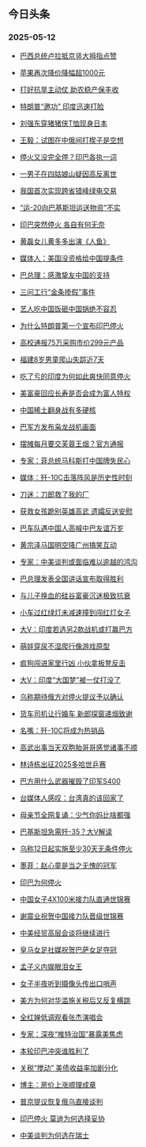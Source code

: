 ## 今日头条 
### 2025-05-12

+ [巴西总统卢拉抵京竖大拇指点赞](https://www.toutiao.com/trending/7503142463503355429/?category_name=topic_innerflow&event_type=hot_board&log_pb=%257B%2522category_name%2522%253A%2522topic_innerflow%2522%252C%2522cluster_type%2522%253A%25222%2522%252C%2522enter_from%2522%253A%2522click_category%2522%252C%2522entrance_hotspot%2522%253A%2522outside%2522%252C%2522event_type%2522%253A%2522hot_board%2522%252C%2522hot_board_cluster_id%2522%253A%25227503142463503355429%2522%252C%2522hot_board_impr_id%2522%253A%2522202505120011359916188A6997CEF49BA5%2522%252C%2522jump_page%2522%253A%2522hot_board_page%2522%252C%2522location%2522%253A%2522news_hot_card%2522%252C%2522page_location%2522%253A%2522hot_board_page%2522%252C%2522rank%2522%253A%25221%2522%252C%2522source%2522%253A%2522trending_tab%2522%252C%2522style_id%2522%253A%252240132%2522%252C%2522title%2522%253A%2522%25E5%25B7%25B4%25E8%25A5%25BF%25E6%2580%25BB%25E7%25BB%259F%25E5%258D%25A2%25E6%258B%2589%25E6%258A%25B5%25E4%25BA%25AC%25E7%25AB%2596%25E5%25A4%25A7%25E6%258B%2587%25E6%258C%2587%25E7%2582%25B9%25E8%25B5%259E%2522%257D&rank=1&style_id=40132&topic_id=7503142463503355429)

+ [苹果再次降价降幅超1000元](https://www.toutiao.com/trending/7502638243915890725/?category_name=topic_innerflow&event_type=hot_board&log_pb=%257B%2522category_name%2522%253A%2522topic_innerflow%2522%252C%2522cluster_type%2522%253A%25221%2522%252C%2522enter_from%2522%253A%2522click_category%2522%252C%2522entrance_hotspot%2522%253A%2522outside%2522%252C%2522event_type%2522%253A%2522hot_board%2522%252C%2522hot_board_cluster_id%2522%253A%25227502638243915890725%2522%252C%2522hot_board_impr_id%2522%253A%2522202505120011359916188A6997CEF49BA5%2522%252C%2522jump_page%2522%253A%2522hot_board_page%2522%252C%2522location%2522%253A%2522news_hot_card%2522%252C%2522page_location%2522%253A%2522hot_board_page%2522%252C%2522rank%2522%253A%25222%2522%252C%2522source%2522%253A%2522trending_tab%2522%252C%2522style_id%2522%253A%252240132%2522%252C%2522title%2522%253A%2522%25E8%258B%25B9%25E6%259E%259C%25E5%2586%258D%25E6%25AC%25A1%25E9%2599%258D%25E4%25BB%25B7%25E9%2599%258D%25E5%25B9%2585%25E8%25B6%25851000%25E5%2585%2583%2522%257D&rank=2&style_id=40132&topic_id=7502638243915890725)

+ [打好抗旱主动仗 助农稳产保丰收](https://www.toutiao.com/article/7503089431012770330)

+ [特朗普“邀功” 印度迅速打脸](https://www.toutiao.com/trending/7502803404302417959/?category_name=topic_innerflow&event_type=hot_board&log_pb=%257B%2522category_name%2522%253A%2522topic_innerflow%2522%252C%2522cluster_type%2522%253A%25220%2522%252C%2522enter_from%2522%253A%2522click_category%2522%252C%2522entrance_hotspot%2522%253A%2522outside%2522%252C%2522event_type%2522%253A%2522hot_board%2522%252C%2522hot_board_cluster_id%2522%253A%25227502803404302417959%2522%252C%2522hot_board_impr_id%2522%253A%2522202505120011359916188A6997CEF49BA5%2522%252C%2522jump_page%2522%253A%2522hot_board_page%2522%252C%2522location%2522%253A%2522news_hot_card%2522%252C%2522page_location%2522%253A%2522hot_board_page%2522%252C%2522rank%2522%253A%25224%2522%252C%2522source%2522%253A%2522trending_tab%2522%252C%2522style_id%2522%253A%252240132%2522%252C%2522title%2522%253A%2522%25E7%2589%25B9%25E6%259C%2597%25E6%2599%25AE%25E2%2580%259C%25E9%2582%2580%25E5%258A%259F%25E2%2580%259D%2B%25E5%258D%25B0%25E5%25BA%25A6%25E8%25BF%2585%25E9%2580%259F%25E6%2589%2593%25E8%2584%25B8%2522%257D&rank=4&style_id=40132&topic_id=7502803404302417959)

+ [刘强东穿猪猪侠T恤现身日本](https://www.toutiao.com/trending/7501965959109034021/?category_name=topic_innerflow&event_type=hot_board&log_pb=%257B%2522category_name%2522%253A%2522topic_innerflow%2522%252C%2522cluster_type%2522%253A%25221%2522%252C%2522enter_from%2522%253A%2522click_category%2522%252C%2522entrance_hotspot%2522%253A%2522outside%2522%252C%2522event_type%2522%253A%2522hot_board%2522%252C%2522hot_board_cluster_id%2522%253A%25227501965959109034021%2522%252C%2522hot_board_impr_id%2522%253A%2522202505120011359916188A6997CEF49BA5%2522%252C%2522jump_page%2522%253A%2522hot_board_page%2522%252C%2522location%2522%253A%2522news_hot_card%2522%252C%2522page_location%2522%253A%2522hot_board_page%2522%252C%2522rank%2522%253A%25225%2522%252C%2522source%2522%253A%2522trending_tab%2522%252C%2522style_id%2522%253A%252240132%2522%252C%2522title%2522%253A%2522%25E5%2588%2598%25E5%25BC%25BA%25E4%25B8%259C%25E7%25A9%25BF%25E7%258C%25AA%25E7%258C%25AA%25E4%25BE%25A0T%25E6%2581%25A4%25E7%258E%25B0%25E8%25BA%25AB%25E6%2597%25A5%25E6%259C%25AC%2522%257D&rank=5&style_id=40132&topic_id=7501965959109034021)

+ [王毅：试图在中俄间打楔子是空想](https://www.toutiao.com/trending/7502804440236425252/?category_name=topic_innerflow&event_type=hot_board&log_pb=%257B%2522category_name%2522%253A%2522topic_innerflow%2522%252C%2522cluster_type%2522%253A%25220%2522%252C%2522enter_from%2522%253A%2522click_category%2522%252C%2522entrance_hotspot%2522%253A%2522outside%2522%252C%2522event_type%2522%253A%2522hot_board%2522%252C%2522hot_board_cluster_id%2522%253A%25227502804440236425252%2522%252C%2522hot_board_impr_id%2522%253A%2522202505120011359916188A6997CEF49BA5%2522%252C%2522jump_page%2522%253A%2522hot_board_page%2522%252C%2522location%2522%253A%2522news_hot_card%2522%252C%2522page_location%2522%253A%2522hot_board_page%2522%252C%2522rank%2522%253A%25226%2522%252C%2522source%2522%253A%2522trending_tab%2522%252C%2522style_id%2522%253A%252240132%2522%252C%2522title%2522%253A%2522%25E7%258E%258B%25E6%25AF%2585%25EF%25BC%259A%25E8%25AF%2595%25E5%259B%25BE%25E5%259C%25A8%25E4%25B8%25AD%25E4%25BF%2584%25E9%2597%25B4%25E6%2589%2593%25E6%25A5%2594%25E5%25AD%2590%25E6%2598%25AF%25E7%25A9%25BA%25E6%2583%25B3%2522%257D&rank=6&style_id=40132&topic_id=7502804440236425252)

+ [停火又没完全停？印巴各执一词](https://www.toutiao.com/trending/7502958681735040524/?category_name=topic_innerflow&event_type=hot_board&log_pb=%257B%2522category_name%2522%253A%2522topic_innerflow%2522%252C%2522cluster_type%2522%253A%25225%2522%252C%2522enter_from%2522%253A%2522click_category%2522%252C%2522entrance_hotspot%2522%253A%2522outside%2522%252C%2522event_type%2522%253A%2522hot_board%2522%252C%2522hot_board_cluster_id%2522%253A%25227502958681735040524%2522%252C%2522hot_board_impr_id%2522%253A%2522202505120011359916188A6997CEF49BA5%2522%252C%2522jump_page%2522%253A%2522hot_board_page%2522%252C%2522location%2522%253A%2522news_hot_card%2522%252C%2522page_location%2522%253A%2522hot_board_page%2522%252C%2522rank%2522%253A%25227%2522%252C%2522source%2522%253A%2522trending_tab%2522%252C%2522style_id%2522%253A%252240132%2522%252C%2522title%2522%253A%2522%25E5%2581%259C%25E7%2581%25AB%25E5%258F%2588%25E6%25B2%25A1%25E5%25AE%258C%25E5%2585%25A8%25E5%2581%259C%25EF%25BC%259F%25E5%258D%25B0%25E5%25B7%25B4%25E5%2590%2584%25E6%2589%25A7%25E4%25B8%2580%25E8%25AF%258D%2522%257D&rank=7&style_id=40132&topic_id=7502958681735040524)

+ [一男子在四姑娘山疑因高反离世](https://www.toutiao.com/trending/7502471065647300662/?category_name=topic_innerflow&event_type=hot_board&log_pb=%257B%2522category_name%2522%253A%2522topic_innerflow%2522%252C%2522cluster_type%2522%253A%25226%2522%252C%2522enter_from%2522%253A%2522click_category%2522%252C%2522entrance_hotspot%2522%253A%2522outside%2522%252C%2522event_type%2522%253A%2522hot_board%2522%252C%2522hot_board_cluster_id%2522%253A%25227502471065647300662%2522%252C%2522hot_board_impr_id%2522%253A%2522202505120011359916188A6997CEF49BA5%2522%252C%2522jump_page%2522%253A%2522hot_board_page%2522%252C%2522location%2522%253A%2522news_hot_card%2522%252C%2522page_location%2522%253A%2522hot_board_page%2522%252C%2522rank%2522%253A%25228%2522%252C%2522source%2522%253A%2522trending_tab%2522%252C%2522style_id%2522%253A%252240132%2522%252C%2522title%2522%253A%2522%25E4%25B8%2580%25E7%2594%25B7%25E5%25AD%2590%25E5%259C%25A8%25E5%259B%259B%25E5%25A7%2591%25E5%25A8%2598%25E5%25B1%25B1%25E7%2596%2591%25E5%259B%25A0%25E9%25AB%2598%25E5%258F%258D%25E7%25A6%25BB%25E4%25B8%2596%2522%257D&rank=8&style_id=40132&topic_id=7502471065647300662)

+ [我国首次实现跨省错峰绿电交易](https://www.toutiao.com/article/7503117418793828875)

+ [“运-20向巴基斯坦运送物资”不实](https://www.toutiao.com/trending/7502319248490299442/?category_name=topic_innerflow&event_type=hot_board&log_pb=%257B%2522category_name%2522%253A%2522topic_innerflow%2522%252C%2522cluster_type%2522%253A%25222%2522%252C%2522enter_from%2522%253A%2522click_category%2522%252C%2522entrance_hotspot%2522%253A%2522outside%2522%252C%2522event_type%2522%253A%2522hot_board%2522%252C%2522hot_board_cluster_id%2522%253A%25227502319248490299442%2522%252C%2522hot_board_impr_id%2522%253A%2522202505120011359916188A6997CEF49BA5%2522%252C%2522jump_page%2522%253A%2522hot_board_page%2522%252C%2522location%2522%253A%2522news_hot_card%2522%252C%2522page_location%2522%253A%2522hot_board_page%2522%252C%2522rank%2522%253A%252210%2522%252C%2522source%2522%253A%2522trending_tab%2522%252C%2522style_id%2522%253A%252240132%2522%252C%2522title%2522%253A%2522%25E2%2580%259C%25E8%25BF%2590-20%25E5%2590%2591%25E5%25B7%25B4%25E5%259F%25BA%25E6%2596%25AF%25E5%259D%25A6%25E8%25BF%2590%25E9%2580%2581%25E7%2589%25A9%25E8%25B5%2584%25E2%2580%259D%25E4%25B8%258D%25E5%25AE%259E%2522%257D&rank=10&style_id=40132&topic_id=7502319248490299442)

+ [印巴突然停火 各自有何无奈](https://www.toutiao.com/trending/7503132353556909618/?category_name=topic_innerflow&event_type=hot_board&log_pb=%257B%2522category_name%2522%253A%2522topic_innerflow%2522%252C%2522cluster_type%2522%253A%252213%2522%252C%2522enter_from%2522%253A%2522click_category%2522%252C%2522entrance_hotspot%2522%253A%2522outside%2522%252C%2522event_type%2522%253A%2522hot_board%2522%252C%2522hot_board_cluster_id%2522%253A%25227503132353556909618%2522%252C%2522hot_board_impr_id%2522%253A%2522202505120011359916188A6997CEF49BA5%2522%252C%2522jump_page%2522%253A%2522hot_board_page%2522%252C%2522location%2522%253A%2522news_hot_card%2522%252C%2522page_location%2522%253A%2522hot_board_page%2522%252C%2522rank%2522%253A%252211%2522%252C%2522source%2522%253A%2522trending_tab%2522%252C%2522style_id%2522%253A%252240132%2522%252C%2522title%2522%253A%2522%25E5%258D%25B0%25E5%25B7%25B4%25E7%25AA%2581%25E7%2584%25B6%25E5%2581%259C%25E7%2581%25AB%2B%25E5%2590%2584%25E8%2587%25AA%25E6%259C%2589%25E4%25BD%2595%25E6%2597%25A0%25E5%25A5%2588%2522%257D&rank=11&style_id=40132&topic_id=7503132353556909618)

+ [黄磊女儿黄多多出演《人鱼》](https://www.toutiao.com/trending/7503130706319740466/?category_name=topic_innerflow&event_type=hot_board&log_pb=%257B%2522category_name%2522%253A%2522topic_innerflow%2522%252C%2522cluster_type%2522%253A%25221%2522%252C%2522enter_from%2522%253A%2522click_category%2522%252C%2522entrance_hotspot%2522%253A%2522outside%2522%252C%2522event_type%2522%253A%2522hot_board%2522%252C%2522hot_board_cluster_id%2522%253A%25227503130706319740466%2522%252C%2522hot_board_impr_id%2522%253A%2522202505120011359916188A6997CEF49BA5%2522%252C%2522jump_page%2522%253A%2522hot_board_page%2522%252C%2522location%2522%253A%2522news_hot_card%2522%252C%2522page_location%2522%253A%2522hot_board_page%2522%252C%2522rank%2522%253A%252212%2522%252C%2522source%2522%253A%2522trending_tab%2522%252C%2522style_id%2522%253A%252240132%2522%252C%2522title%2522%253A%2522%25E9%25BB%2584%25E7%25A3%258A%25E5%25A5%25B3%25E5%2584%25BF%25E9%25BB%2584%25E5%25A4%259A%25E5%25A4%259A%25E5%2587%25BA%25E6%25BC%2594%25E3%2580%258A%25E4%25BA%25BA%25E9%25B1%25BC%25E3%2580%258B%2522%257D&rank=12&style_id=40132&topic_id=7503130706319740466)

+ [媒体人：美国没资格给中国提条件](https://www.toutiao.com/trending/7503077137830645274/?category_name=topic_innerflow&event_type=hot_board&log_pb=%257B%2522category_name%2522%253A%2522topic_innerflow%2522%252C%2522cluster_type%2522%253A%252213%2522%252C%2522enter_from%2522%253A%2522click_category%2522%252C%2522entrance_hotspot%2522%253A%2522outside%2522%252C%2522event_type%2522%253A%2522hot_board%2522%252C%2522hot_board_cluster_id%2522%253A%25227503077137830645274%2522%252C%2522hot_board_impr_id%2522%253A%2522202505120011359916188A6997CEF49BA5%2522%252C%2522jump_page%2522%253A%2522hot_board_page%2522%252C%2522location%2522%253A%2522news_hot_card%2522%252C%2522page_location%2522%253A%2522hot_board_page%2522%252C%2522rank%2522%253A%252213%2522%252C%2522source%2522%253A%2522trending_tab%2522%252C%2522style_id%2522%253A%252240132%2522%252C%2522title%2522%253A%2522%25E5%25AA%2592%25E4%25BD%2593%25E4%25BA%25BA%25EF%25BC%259A%25E7%25BE%258E%25E5%259B%25BD%25E6%25B2%25A1%25E8%25B5%2584%25E6%25A0%25BC%25E7%25BB%2599%25E4%25B8%25AD%25E5%259B%25BD%25E6%258F%2590%25E6%259D%25A1%25E4%25BB%25B6%2522%257D&rank=13&style_id=40132&topic_id=7503077137830645274)

+ [巴总理：感激挚友中国的支持](https://www.toutiao.com/trending/7503066580537069093/?category_name=topic_innerflow&event_type=hot_board&log_pb=%257B%2522category_name%2522%253A%2522topic_innerflow%2522%252C%2522cluster_type%2522%253A%25222%2522%252C%2522enter_from%2522%253A%2522click_category%2522%252C%2522entrance_hotspot%2522%253A%2522outside%2522%252C%2522event_type%2522%253A%2522hot_board%2522%252C%2522hot_board_cluster_id%2522%253A%25227503066580537069093%2522%252C%2522hot_board_impr_id%2522%253A%2522202505120011359916188A6997CEF49BA5%2522%252C%2522jump_page%2522%253A%2522hot_board_page%2522%252C%2522location%2522%253A%2522news_hot_card%2522%252C%2522page_location%2522%253A%2522hot_board_page%2522%252C%2522rank%2522%253A%252214%2522%252C%2522source%2522%253A%2522trending_tab%2522%252C%2522style_id%2522%253A%252240132%2522%252C%2522title%2522%253A%2522%25E5%25B7%25B4%25E6%2580%25BB%25E7%2590%2586%25EF%25BC%259A%25E6%2584%259F%25E6%25BF%2580%25E6%258C%259A%25E5%258F%258B%25E4%25B8%25AD%25E5%259B%25BD%25E7%259A%2584%25E6%2594%25AF%25E6%258C%2581%2522%257D&rank=14&style_id=40132&topic_id=7503066580537069093)

+ [三问工行“金条掺假”事件](https://www.toutiao.com/trending/7502514525560700937/?category_name=topic_innerflow&event_type=hot_board&log_pb=%257B%2522category_name%2522%253A%2522topic_innerflow%2522%252C%2522cluster_type%2522%253A%25226%2522%252C%2522enter_from%2522%253A%2522click_category%2522%252C%2522entrance_hotspot%2522%253A%2522outside%2522%252C%2522event_type%2522%253A%2522hot_board%2522%252C%2522hot_board_cluster_id%2522%253A%25227502514525560700937%2522%252C%2522hot_board_impr_id%2522%253A%2522202505120011359916188A6997CEF49BA5%2522%252C%2522jump_page%2522%253A%2522hot_board_page%2522%252C%2522location%2522%253A%2522news_hot_card%2522%252C%2522page_location%2522%253A%2522hot_board_page%2522%252C%2522rank%2522%253A%252215%2522%252C%2522source%2522%253A%2522trending_tab%2522%252C%2522style_id%2522%253A%252240132%2522%252C%2522title%2522%253A%2522%25E4%25B8%2589%25E9%2597%25AE%25E5%25B7%25A5%25E8%25A1%258C%25E2%2580%259C%25E9%2587%2591%25E6%259D%25A1%25E6%258E%25BA%25E5%2581%2587%25E2%2580%259D%25E4%25BA%258B%25E4%25BB%25B6%2522%257D&rank=15&style_id=40132&topic_id=7502514525560700937)

+ [艺人吃中国饭砸中国锅绝不容忍](https://www.toutiao.com/trending/7502850732430770187/?category_name=topic_innerflow&event_type=hot_board&log_pb=%257B%2522category_name%2522%253A%2522topic_innerflow%2522%252C%2522cluster_type%2522%253A%25220%2522%252C%2522enter_from%2522%253A%2522click_category%2522%252C%2522entrance_hotspot%2522%253A%2522outside%2522%252C%2522event_type%2522%253A%2522hot_board%2522%252C%2522hot_board_cluster_id%2522%253A%25227502850732430770187%2522%252C%2522hot_board_impr_id%2522%253A%2522202505120011359916188A6997CEF49BA5%2522%252C%2522jump_page%2522%253A%2522hot_board_page%2522%252C%2522location%2522%253A%2522news_hot_card%2522%252C%2522page_location%2522%253A%2522hot_board_page%2522%252C%2522rank%2522%253A%252216%2522%252C%2522source%2522%253A%2522trending_tab%2522%252C%2522style_id%2522%253A%252240132%2522%252C%2522title%2522%253A%2522%25E8%2589%25BA%25E4%25BA%25BA%25E5%2590%2583%25E4%25B8%25AD%25E5%259B%25BD%25E9%25A5%25AD%25E7%25A0%25B8%25E4%25B8%25AD%25E5%259B%25BD%25E9%2594%2585%25E7%25BB%259D%25E4%25B8%258D%25E5%25AE%25B9%25E5%25BF%258D%2522%257D&rank=16&style_id=40132&topic_id=7502850732430770187)

+ [为什么特朗普第一个宣布印巴停火](https://www.toutiao.com/trending/7503001983704387135/?category_name=topic_innerflow&event_type=hot_board&log_pb=%257B%2522category_name%2522%253A%2522topic_innerflow%2522%252C%2522cluster_type%2522%253A%252213%2522%252C%2522enter_from%2522%253A%2522click_category%2522%252C%2522entrance_hotspot%2522%253A%2522outside%2522%252C%2522event_type%2522%253A%2522hot_board%2522%252C%2522hot_board_cluster_id%2522%253A%25227503001983704387135%2522%252C%2522hot_board_impr_id%2522%253A%2522202505120011359916188A6997CEF49BA5%2522%252C%2522jump_page%2522%253A%2522hot_board_page%2522%252C%2522location%2522%253A%2522news_hot_card%2522%252C%2522page_location%2522%253A%2522hot_board_page%2522%252C%2522rank%2522%253A%252217%2522%252C%2522source%2522%253A%2522trending_tab%2522%252C%2522style_id%2522%253A%252240132%2522%252C%2522title%2522%253A%2522%25E4%25B8%25BA%25E4%25BB%2580%25E4%25B9%2588%25E7%2589%25B9%25E6%259C%2597%25E6%2599%25AE%25E7%25AC%25AC%25E4%25B8%2580%25E4%25B8%25AA%25E5%25AE%25A3%25E5%25B8%2583%25E5%258D%25B0%25E5%25B7%25B4%25E5%2581%259C%25E7%2581%25AB%2522%257D&rank=17&style_id=40132&topic_id=7503001983704387135)

+ [高校通报75万采购市价299元产品](https://www.toutiao.com/trending/7502602317360021558/?category_name=topic_innerflow&event_type=hot_board&log_pb=%257B%2522category_name%2522%253A%2522topic_innerflow%2522%252C%2522cluster_type%2522%253A%25226%2522%252C%2522enter_from%2522%253A%2522click_category%2522%252C%2522entrance_hotspot%2522%253A%2522outside%2522%252C%2522event_type%2522%253A%2522hot_board%2522%252C%2522hot_board_cluster_id%2522%253A%25227502602317360021558%2522%252C%2522hot_board_impr_id%2522%253A%2522202505120011359916188A6997CEF49BA5%2522%252C%2522jump_page%2522%253A%2522hot_board_page%2522%252C%2522location%2522%253A%2522news_hot_card%2522%252C%2522page_location%2522%253A%2522hot_board_page%2522%252C%2522rank%2522%253A%252218%2522%252C%2522source%2522%253A%2522trending_tab%2522%252C%2522style_id%2522%253A%252240132%2522%252C%2522title%2522%253A%2522%25E9%25AB%2598%25E6%25A0%25A1%25E9%2580%259A%25E6%258A%25A575%25E4%25B8%2587%25E9%2587%2587%25E8%25B4%25AD%25E5%25B8%2582%25E4%25BB%25B7299%25E5%2585%2583%25E4%25BA%25A7%25E5%2593%2581%2522%257D&rank=18&style_id=40132&topic_id=7502602317360021558)

+ [福建8岁男童爬山失踪近7天](https://www.toutiao.com/trending/7502037561813696524/?category_name=topic_innerflow&event_type=hot_board&log_pb=%257B%2522category_name%2522%253A%2522topic_innerflow%2522%252C%2522cluster_type%2522%253A%25226%2522%252C%2522enter_from%2522%253A%2522click_category%2522%252C%2522entrance_hotspot%2522%253A%2522outside%2522%252C%2522event_type%2522%253A%2522hot_board%2522%252C%2522hot_board_cluster_id%2522%253A%25227502037561813696524%2522%252C%2522hot_board_impr_id%2522%253A%2522202505120011359916188A6997CEF49BA5%2522%252C%2522jump_page%2522%253A%2522hot_board_page%2522%252C%2522location%2522%253A%2522news_hot_card%2522%252C%2522page_location%2522%253A%2522hot_board_page%2522%252C%2522rank%2522%253A%252219%2522%252C%2522source%2522%253A%2522trending_tab%2522%252C%2522style_id%2522%253A%252240132%2522%252C%2522title%2522%253A%2522%25E7%25A6%258F%25E5%25BB%25BA8%25E5%25B2%2581%25E7%2594%25B7%25E7%25AB%25A5%25E7%2588%25AC%25E5%25B1%25B1%25E5%25A4%25B1%25E8%25B8%25AA%25E8%25BF%25917%25E5%25A4%25A9%2522%257D&rank=19&style_id=40132&topic_id=7502037561813696524)

+ [吃了亏的印度为何如此爽快同意停火](https://www.toutiao.com/trending/7503024502620556810/?category_name=topic_innerflow&event_type=hot_board&log_pb=%257B%2522category_name%2522%253A%2522topic_innerflow%2522%252C%2522cluster_type%2522%253A%252213%2522%252C%2522enter_from%2522%253A%2522click_category%2522%252C%2522entrance_hotspot%2522%253A%2522outside%2522%252C%2522event_type%2522%253A%2522hot_board%2522%252C%2522hot_board_cluster_id%2522%253A%25227503024502620556810%2522%252C%2522hot_board_impr_id%2522%253A%2522202505120011359916188A6997CEF49BA5%2522%252C%2522jump_page%2522%253A%2522hot_board_page%2522%252C%2522location%2522%253A%2522news_hot_card%2522%252C%2522page_location%2522%253A%2522hot_board_page%2522%252C%2522rank%2522%253A%252220%2522%252C%2522source%2522%253A%2522trending_tab%2522%252C%2522style_id%2522%253A%252240132%2522%252C%2522title%2522%253A%2522%25E5%2590%2583%25E4%25BA%2586%25E4%25BA%258F%25E7%259A%2584%25E5%258D%25B0%25E5%25BA%25A6%25E4%25B8%25BA%25E4%25BD%2595%25E5%25A6%2582%25E6%25AD%25A4%25E7%2588%25BD%25E5%25BF%25AB%25E5%2590%258C%25E6%2584%258F%25E5%2581%259C%25E7%2581%25AB%2522%257D&rank=20&style_id=40132&topic_id=7503024502620556810)

+ [美富豪回应长寿是否会成为富人特权](https://www.toutiao.com/trending/7503118399381192723/?category_name=topic_innerflow&event_type=hot_board&log_pb=%257B%2522category_name%2522%253A%2522topic_innerflow%2522%252C%2522cluster_type%2522%253A%25226%2522%252C%2522enter_from%2522%253A%2522click_category%2522%252C%2522entrance_hotspot%2522%253A%2522outside%2522%252C%2522event_type%2522%253A%2522hot_board%2522%252C%2522hot_board_cluster_id%2522%253A%25227503118399381192723%2522%252C%2522hot_board_impr_id%2522%253A%2522202505120011359916188A6997CEF49BA5%2522%252C%2522jump_page%2522%253A%2522hot_board_page%2522%252C%2522location%2522%253A%2522news_hot_card%2522%252C%2522page_location%2522%253A%2522hot_board_page%2522%252C%2522rank%2522%253A%252221%2522%252C%2522source%2522%253A%2522trending_tab%2522%252C%2522style_id%2522%253A%252240132%2522%252C%2522title%2522%253A%2522%25E7%25BE%258E%25E5%25AF%258C%25E8%25B1%25AA%25E5%259B%259E%25E5%25BA%2594%25E9%2595%25BF%25E5%25AF%25BF%25E6%2598%25AF%25E5%2590%25A6%25E4%25BC%259A%25E6%2588%2590%25E4%25B8%25BA%25E5%25AF%258C%25E4%25BA%25BA%25E7%2589%25B9%25E6%259D%2583%2522%257D&rank=21&style_id=40132&topic_id=7503118399381192723)

+ [中国稀土翻身战有多硬核](https://www.toutiao.com/trending/7503124216250633765/?category_name=topic_innerflow&event_type=hot_board&log_pb=%257B%2522category_name%2522%253A%2522topic_innerflow%2522%252C%2522cluster_type%2522%253A%252213%2522%252C%2522enter_from%2522%253A%2522click_category%2522%252C%2522entrance_hotspot%2522%253A%2522outside%2522%252C%2522event_type%2522%253A%2522hot_board%2522%252C%2522hot_board_cluster_id%2522%253A%25227503124216250633765%2522%252C%2522hot_board_impr_id%2522%253A%2522202505120011359916188A6997CEF49BA5%2522%252C%2522jump_page%2522%253A%2522hot_board_page%2522%252C%2522location%2522%253A%2522news_hot_card%2522%252C%2522page_location%2522%253A%2522hot_board_page%2522%252C%2522rank%2522%253A%252222%2522%252C%2522source%2522%253A%2522trending_tab%2522%252C%2522style_id%2522%253A%252240132%2522%252C%2522title%2522%253A%2522%25E4%25B8%25AD%25E5%259B%25BD%25E7%25A8%2580%25E5%259C%259F%25E7%25BF%25BB%25E8%25BA%25AB%25E6%2588%2598%25E6%259C%2589%25E5%25A4%259A%25E7%25A1%25AC%25E6%25A0%25B8%2522%257D&rank=22&style_id=40132&topic_id=7503124216250633765)

+ [巴军方发布枭龙战机画面](https://www.toutiao.com/trending/7502428304759226431/?category_name=topic_innerflow&event_type=hot_board&log_pb=%257B%2522category_name%2522%253A%2522topic_innerflow%2522%252C%2522cluster_type%2522%253A%25222%2522%252C%2522enter_from%2522%253A%2522click_category%2522%252C%2522entrance_hotspot%2522%253A%2522outside%2522%252C%2522event_type%2522%253A%2522hot_board%2522%252C%2522hot_board_cluster_id%2522%253A%25227502428304759226431%2522%252C%2522hot_board_impr_id%2522%253A%2522202505120011359916188A6997CEF49BA5%2522%252C%2522jump_page%2522%253A%2522hot_board_page%2522%252C%2522location%2522%253A%2522news_hot_card%2522%252C%2522page_location%2522%253A%2522hot_board_page%2522%252C%2522rank%2522%253A%252223%2522%252C%2522source%2522%253A%2522trending_tab%2522%252C%2522style_id%2522%253A%252240132%2522%252C%2522title%2522%253A%2522%25E5%25B7%25B4%25E5%2586%259B%25E6%2596%25B9%25E5%258F%2591%25E5%25B8%2583%25E6%259E%25AD%25E9%25BE%2599%25E6%2588%2598%25E6%259C%25BA%25E7%2594%25BB%25E9%259D%25A2%2522%257D&rank=23&style_id=40132&topic_id=7502428304759226431)

+ [摆摊每月要交芙蓉王烟？官方通报](https://www.toutiao.com/trending/7502788000569868324/?category_name=topic_innerflow&event_type=hot_board&log_pb=%257B%2522category_name%2522%253A%2522topic_innerflow%2522%252C%2522cluster_type%2522%253A%25220%2522%252C%2522enter_from%2522%253A%2522click_category%2522%252C%2522entrance_hotspot%2522%253A%2522outside%2522%252C%2522event_type%2522%253A%2522hot_board%2522%252C%2522hot_board_cluster_id%2522%253A%25227502788000569868324%2522%252C%2522hot_board_impr_id%2522%253A%2522202505120011359916188A6997CEF49BA5%2522%252C%2522jump_page%2522%253A%2522hot_board_page%2522%252C%2522location%2522%253A%2522news_hot_card%2522%252C%2522page_location%2522%253A%2522hot_board_page%2522%252C%2522rank%2522%253A%252224%2522%252C%2522source%2522%253A%2522trending_tab%2522%252C%2522style_id%2522%253A%252240132%2522%252C%2522title%2522%253A%2522%25E6%2591%2586%25E6%2591%258A%25E6%25AF%258F%25E6%259C%2588%25E8%25A6%2581%25E4%25BA%25A4%25E8%258A%2599%25E8%2593%2589%25E7%258E%258B%25E7%2583%259F%25EF%25BC%259F%25E5%25AE%2598%25E6%2596%25B9%25E9%2580%259A%25E6%258A%25A5%2522%257D&rank=24&style_id=40132&topic_id=7502788000569868324)

+ [专家：菲总统马科斯打中国牌失民心](https://www.toutiao.com/trending/7503110941190393395/?category_name=topic_innerflow&event_type=hot_board&log_pb=%257B%2522category_name%2522%253A%2522topic_innerflow%2522%252C%2522cluster_type%2522%253A%252213%2522%252C%2522enter_from%2522%253A%2522click_category%2522%252C%2522entrance_hotspot%2522%253A%2522outside%2522%252C%2522event_type%2522%253A%2522hot_board%2522%252C%2522hot_board_cluster_id%2522%253A%25227503110941190393395%2522%252C%2522hot_board_impr_id%2522%253A%2522202505120011359916188A6997CEF49BA5%2522%252C%2522jump_page%2522%253A%2522hot_board_page%2522%252C%2522location%2522%253A%2522news_hot_card%2522%252C%2522page_location%2522%253A%2522hot_board_page%2522%252C%2522rank%2522%253A%252225%2522%252C%2522source%2522%253A%2522trending_tab%2522%252C%2522style_id%2522%253A%252240132%2522%252C%2522title%2522%253A%2522%25E4%25B8%2593%25E5%25AE%25B6%25EF%25BC%259A%25E8%258F%25B2%25E6%2580%25BB%25E7%25BB%259F%25E9%25A9%25AC%25E7%25A7%2591%25E6%2596%25AF%25E6%2589%2593%25E4%25B8%25AD%25E5%259B%25BD%25E7%2589%258C%25E5%25A4%25B1%25E6%25B0%2591%25E5%25BF%2583%2522%257D&rank=25&style_id=40132&topic_id=7503110941190393395)

+ [媒体：歼-10C击落阵风是历史性时刻](https://www.toutiao.com/trending/7502037310469308455/?category_name=topic_innerflow&event_type=hot_board&log_pb=%257B%2522category_name%2522%253A%2522topic_innerflow%2522%252C%2522cluster_type%2522%253A%25226%2522%252C%2522enter_from%2522%253A%2522click_category%2522%252C%2522entrance_hotspot%2522%253A%2522outside%2522%252C%2522event_type%2522%253A%2522hot_board%2522%252C%2522hot_board_cluster_id%2522%253A%25227502037310469308455%2522%252C%2522hot_board_impr_id%2522%253A%2522202505120011359916188A6997CEF49BA5%2522%252C%2522jump_page%2522%253A%2522hot_board_page%2522%252C%2522location%2522%253A%2522news_hot_card%2522%252C%2522page_location%2522%253A%2522hot_board_page%2522%252C%2522rank%2522%253A%252226%2522%252C%2522source%2522%253A%2522trending_tab%2522%252C%2522style_id%2522%253A%252240132%2522%252C%2522title%2522%253A%2522%25E5%25AA%2592%25E4%25BD%2593%25EF%25BC%259A%25E6%25AD%25BC-10C%25E5%2587%25BB%25E8%2590%25BD%25E9%2598%25B5%25E9%25A3%258E%25E6%2598%25AF%25E5%258E%2586%25E5%258F%25B2%25E6%2580%25A7%25E6%2597%25B6%25E5%2588%25BB%2522%257D&rank=26&style_id=40132&topic_id=7502037310469308455)

+ [刀迷：刀郎救了我的厂](https://www.toutiao.com/trending/7502837843308625974/?category_name=topic_innerflow&event_type=hot_board&log_pb=%257B%2522category_name%2522%253A%2522topic_innerflow%2522%252C%2522cluster_type%2522%253A%25226%2522%252C%2522enter_from%2522%253A%2522click_category%2522%252C%2522entrance_hotspot%2522%253A%2522outside%2522%252C%2522event_type%2522%253A%2522hot_board%2522%252C%2522hot_board_cluster_id%2522%253A%25227502837843308625974%2522%252C%2522hot_board_impr_id%2522%253A%2522202505120011359916188A6997CEF49BA5%2522%252C%2522jump_page%2522%253A%2522hot_board_page%2522%252C%2522location%2522%253A%2522news_hot_card%2522%252C%2522page_location%2522%253A%2522hot_board_page%2522%252C%2522rank%2522%253A%252227%2522%252C%2522source%2522%253A%2522trending_tab%2522%252C%2522style_id%2522%253A%252240132%2522%252C%2522title%2522%253A%2522%25E5%2588%2580%25E8%25BF%25B7%25EF%25BC%259A%25E5%2588%2580%25E9%2583%258E%25E6%2595%2591%25E4%25BA%2586%25E6%2588%2591%25E7%259A%2584%25E5%258E%2582%2522%257D&rank=27&style_id=40132&topic_id=7502837843308625974)

+ [获救女孩跪别英雄高武 遗孀反送安慰](https://www.toutiao.com/trending/7502046763218567206/?category_name=topic_innerflow&event_type=hot_board&log_pb=%257B%2522category_name%2522%253A%2522topic_innerflow%2522%252C%2522cluster_type%2522%253A%25226%2522%252C%2522enter_from%2522%253A%2522click_category%2522%252C%2522entrance_hotspot%2522%253A%2522outside%2522%252C%2522event_type%2522%253A%2522hot_board%2522%252C%2522hot_board_cluster_id%2522%253A%25227502046763218567206%2522%252C%2522hot_board_impr_id%2522%253A%2522202505120011359916188A6997CEF49BA5%2522%252C%2522jump_page%2522%253A%2522hot_board_page%2522%252C%2522location%2522%253A%2522news_hot_card%2522%252C%2522page_location%2522%253A%2522hot_board_page%2522%252C%2522rank%2522%253A%252228%2522%252C%2522source%2522%253A%2522trending_tab%2522%252C%2522style_id%2522%253A%252240132%2522%252C%2522title%2522%253A%2522%25E8%258E%25B7%25E6%2595%2591%25E5%25A5%25B3%25E5%25AD%25A9%25E8%25B7%25AA%25E5%2588%25AB%25E8%258B%25B1%25E9%259B%2584%25E9%25AB%2598%25E6%25AD%25A6%2B%25E9%2581%2597%25E5%25AD%2580%25E5%258F%258D%25E9%2580%2581%25E5%25AE%2589%25E6%2585%25B0%2522%257D&rank=28&style_id=40132&topic_id=7502046763218567206)

+ [巴车队遇中国人高喊中巴友谊万岁](https://www.toutiao.com/trending/7502623315278757924/?category_name=topic_innerflow&event_type=hot_board&log_pb=%257B%2522category_name%2522%253A%2522topic_innerflow%2522%252C%2522cluster_type%2522%253A%25226%2522%252C%2522enter_from%2522%253A%2522click_category%2522%252C%2522entrance_hotspot%2522%253A%2522outside%2522%252C%2522event_type%2522%253A%2522hot_board%2522%252C%2522hot_board_cluster_id%2522%253A%25227502623315278757924%2522%252C%2522hot_board_impr_id%2522%253A%2522202505120011359916188A6997CEF49BA5%2522%252C%2522jump_page%2522%253A%2522hot_board_page%2522%252C%2522location%2522%253A%2522news_hot_card%2522%252C%2522page_location%2522%253A%2522hot_board_page%2522%252C%2522rank%2522%253A%252229%2522%252C%2522source%2522%253A%2522trending_tab%2522%252C%2522style_id%2522%253A%252240132%2522%252C%2522title%2522%253A%2522%25E5%25B7%25B4%25E8%25BD%25A6%25E9%2598%259F%25E9%2581%2587%25E4%25B8%25AD%25E5%259B%25BD%25E4%25BA%25BA%25E9%25AB%2598%25E5%2596%258A%25E4%25B8%25AD%25E5%25B7%25B4%25E5%258F%258B%25E8%25B0%258A%25E4%25B8%2587%25E5%25B2%2581%2522%257D&rank=29&style_id=40132&topic_id=7502623315278757924)

+ [黄宗泽马国明空降广州搞笑互动](https://www.toutiao.com/trending/7502026601908666407/?category_name=topic_innerflow&event_type=hot_board&log_pb=%257B%2522category_name%2522%253A%2522topic_innerflow%2522%252C%2522cluster_type%2522%253A%25226%2522%252C%2522enter_from%2522%253A%2522click_category%2522%252C%2522entrance_hotspot%2522%253A%2522outside%2522%252C%2522event_type%2522%253A%2522hot_board%2522%252C%2522hot_board_cluster_id%2522%253A%25227502026601908666407%2522%252C%2522hot_board_impr_id%2522%253A%2522202505120011359916188A6997CEF49BA5%2522%252C%2522jump_page%2522%253A%2522hot_board_page%2522%252C%2522location%2522%253A%2522news_hot_card%2522%252C%2522page_location%2522%253A%2522hot_board_page%2522%252C%2522rank%2522%253A%252230%2522%252C%2522source%2522%253A%2522trending_tab%2522%252C%2522style_id%2522%253A%252240132%2522%252C%2522title%2522%253A%2522%25E9%25BB%2584%25E5%25AE%2597%25E6%25B3%25BD%25E9%25A9%25AC%25E5%259B%25BD%25E6%2598%258E%25E7%25A9%25BA%25E9%2599%258D%25E5%25B9%25BF%25E5%25B7%259E%25E6%2590%259E%25E7%25AC%2591%25E4%25BA%2592%25E5%258A%25A8%2522%257D&rank=30&style_id=40132&topic_id=7502026601908666407)

+ [专家：中美谈判或面临难以逾越的鸿沟](https://www.toutiao.com/trending/7503079861439696396/?category_name=topic_innerflow&event_type=hot_board&log_pb=%257B%2522category_name%2522%253A%2522topic_innerflow%2522%252C%2522cluster_type%2522%253A%252213%2522%252C%2522enter_from%2522%253A%2522click_category%2522%252C%2522entrance_hotspot%2522%253A%2522outside%2522%252C%2522event_type%2522%253A%2522hot_board%2522%252C%2522hot_board_cluster_id%2522%253A%25227503079861439696396%2522%252C%2522hot_board_impr_id%2522%253A%2522202505120011359916188A6997CEF49BA5%2522%252C%2522jump_page%2522%253A%2522hot_board_page%2522%252C%2522location%2522%253A%2522news_hot_card%2522%252C%2522page_location%2522%253A%2522hot_board_page%2522%252C%2522rank%2522%253A%252231%2522%252C%2522source%2522%253A%2522trending_tab%2522%252C%2522style_id%2522%253A%252240132%2522%252C%2522title%2522%253A%2522%25E4%25B8%2593%25E5%25AE%25B6%25EF%25BC%259A%25E4%25B8%25AD%25E7%25BE%258E%25E8%25B0%2588%25E5%2588%25A4%25E6%2588%2596%25E9%259D%25A2%25E4%25B8%25B4%25E9%259A%25BE%25E4%25BB%25A5%25E9%2580%25BE%25E8%25B6%258A%25E7%259A%2584%25E9%25B8%25BF%25E6%25B2%259F%2522%257D&rank=31&style_id=40132&topic_id=7503079861439696396)

+ [巴总理发表全国讲话宣布取得胜利](https://www.toutiao.com/trending/7502036674231140364/?category_name=topic_innerflow&event_type=hot_board&log_pb=%257B%2522category_name%2522%253A%2522topic_innerflow%2522%252C%2522cluster_type%2522%253A%25222%2522%252C%2522enter_from%2522%253A%2522click_category%2522%252C%2522entrance_hotspot%2522%253A%2522outside%2522%252C%2522event_type%2522%253A%2522hot_board%2522%252C%2522hot_board_cluster_id%2522%253A%25227502036674231140364%2522%252C%2522hot_board_impr_id%2522%253A%2522202505120011359916188A6997CEF49BA5%2522%252C%2522jump_page%2522%253A%2522hot_board_page%2522%252C%2522location%2522%253A%2522news_hot_card%2522%252C%2522page_location%2522%253A%2522hot_board_page%2522%252C%2522rank%2522%253A%252232%2522%252C%2522source%2522%253A%2522trending_tab%2522%252C%2522style_id%2522%253A%252240132%2522%252C%2522title%2522%253A%2522%25E5%25B7%25B4%25E6%2580%25BB%25E7%2590%2586%25E5%258F%2591%25E8%25A1%25A8%25E5%2585%25A8%25E5%259B%25BD%25E8%25AE%25B2%25E8%25AF%259D%25E5%25AE%25A3%25E5%25B8%2583%25E5%258F%2596%25E5%25BE%2597%25E8%2583%259C%25E5%2588%25A9%2522%257D&rank=32&style_id=40132&topic_id=7502036674231140364)

+ [与儿子换血的硅谷富豪沉迷极致抗衰](https://www.toutiao.com/trending/7503041831240777738/?category_name=topic_innerflow&event_type=hot_board&log_pb=%257B%2522category_name%2522%253A%2522topic_innerflow%2522%252C%2522cluster_type%2522%253A%25220%2522%252C%2522enter_from%2522%253A%2522click_category%2522%252C%2522entrance_hotspot%2522%253A%2522outside%2522%252C%2522event_type%2522%253A%2522hot_board%2522%252C%2522hot_board_cluster_id%2522%253A%25227503041831240777738%2522%252C%2522hot_board_impr_id%2522%253A%2522202505120011359916188A6997CEF49BA5%2522%252C%2522jump_page%2522%253A%2522hot_board_page%2522%252C%2522location%2522%253A%2522news_hot_card%2522%252C%2522page_location%2522%253A%2522hot_board_page%2522%252C%2522rank%2522%253A%252233%2522%252C%2522source%2522%253A%2522trending_tab%2522%252C%2522style_id%2522%253A%252240132%2522%252C%2522title%2522%253A%2522%25E4%25B8%258E%25E5%2584%25BF%25E5%25AD%2590%25E6%258D%25A2%25E8%25A1%2580%25E7%259A%2584%25E7%25A1%2585%25E8%25B0%25B7%25E5%25AF%258C%25E8%25B1%25AA%25E6%25B2%2589%25E8%25BF%25B7%25E6%259E%2581%25E8%2587%25B4%25E6%258A%2597%25E8%25A1%25B0%2522%257D&rank=33&style_id=40132&topic_id=7503041831240777738)

+ [小车过红绿灯未减速撞到闯红灯女子](https://www.toutiao.com/trending/7503030404833509386/?category_name=topic_innerflow&event_type=hot_board&log_pb=%257B%2522category_name%2522%253A%2522topic_innerflow%2522%252C%2522cluster_type%2522%253A%25226%2522%252C%2522enter_from%2522%253A%2522click_category%2522%252C%2522entrance_hotspot%2522%253A%2522outside%2522%252C%2522event_type%2522%253A%2522hot_board%2522%252C%2522hot_board_cluster_id%2522%253A%25227503030404833509386%2522%252C%2522hot_board_impr_id%2522%253A%2522202505120011359916188A6997CEF49BA5%2522%252C%2522jump_page%2522%253A%2522hot_board_page%2522%252C%2522location%2522%253A%2522news_hot_card%2522%252C%2522page_location%2522%253A%2522hot_board_page%2522%252C%2522rank%2522%253A%252234%2522%252C%2522source%2522%253A%2522trending_tab%2522%252C%2522style_id%2522%253A%252240132%2522%252C%2522title%2522%253A%2522%25E5%25B0%258F%25E8%25BD%25A6%25E8%25BF%2587%25E7%25BA%25A2%25E7%25BB%25BF%25E7%2581%25AF%25E6%259C%25AA%25E5%2587%258F%25E9%2580%259F%25E6%2592%259E%25E5%2588%25B0%25E9%2597%25AF%25E7%25BA%25A2%25E7%2581%25AF%25E5%25A5%25B3%25E5%25AD%2590%2522%257D&rank=34&style_id=40132&topic_id=7503030404833509386)

+ [大V：印度若选另2款战机或打赢巴方](https://www.toutiao.com/trending/7502982445566791180/?category_name=topic_innerflow&event_type=hot_board&log_pb=%257B%2522category_name%2522%253A%2522topic_innerflow%2522%252C%2522cluster_type%2522%253A%252213%2522%252C%2522enter_from%2522%253A%2522click_category%2522%252C%2522entrance_hotspot%2522%253A%2522outside%2522%252C%2522event_type%2522%253A%2522hot_board%2522%252C%2522hot_board_cluster_id%2522%253A%25227502982445566791180%2522%252C%2522hot_board_impr_id%2522%253A%2522202505120011359916188A6997CEF49BA5%2522%252C%2522jump_page%2522%253A%2522hot_board_page%2522%252C%2522location%2522%253A%2522news_hot_card%2522%252C%2522page_location%2522%253A%2522hot_board_page%2522%252C%2522rank%2522%253A%252235%2522%252C%2522source%2522%253A%2522trending_tab%2522%252C%2522style_id%2522%253A%252240132%2522%252C%2522title%2522%253A%2522%25E5%25A4%25A7V%25EF%25BC%259A%25E5%258D%25B0%25E5%25BA%25A6%25E8%258B%25A5%25E9%2580%2589%25E5%258F%25A62%25E6%25AC%25BE%25E6%2588%2598%25E6%259C%25BA%25E6%2588%2596%25E6%2589%2593%25E8%25B5%25A2%25E5%25B7%25B4%25E6%2596%25B9%2522%257D&rank=35&style_id=40132&topic_id=7502982445566791180)

+ [萌娃穿尿不湿爬行像游戏原型](https://www.toutiao.com/trending/7502160271780151332/?category_name=topic_innerflow&event_type=hot_board&log_pb=%257B%2522category_name%2522%253A%2522topic_innerflow%2522%252C%2522cluster_type%2522%253A%25226%2522%252C%2522enter_from%2522%253A%2522click_category%2522%252C%2522entrance_hotspot%2522%253A%2522outside%2522%252C%2522event_type%2522%253A%2522hot_board%2522%252C%2522hot_board_cluster_id%2522%253A%25227502160271780151332%2522%252C%2522hot_board_impr_id%2522%253A%2522202505120011359916188A6997CEF49BA5%2522%252C%2522jump_page%2522%253A%2522hot_board_page%2522%252C%2522location%2522%253A%2522news_hot_card%2522%252C%2522page_location%2522%253A%2522hot_board_page%2522%252C%2522rank%2522%253A%252236%2522%252C%2522source%2522%253A%2522trending_tab%2522%252C%2522style_id%2522%253A%252240132%2522%252C%2522title%2522%253A%2522%25E8%2590%258C%25E5%25A8%2583%25E7%25A9%25BF%25E5%25B0%25BF%25E4%25B8%258D%25E6%25B9%25BF%25E7%2588%25AC%25E8%25A1%258C%25E5%2583%258F%25E6%25B8%25B8%25E6%2588%258F%25E5%258E%259F%25E5%259E%258B%2522%257D&rank=36&style_id=40132&topic_id=7502160271780151332)

+ [疯狗闯进家里行凶 小伙拿板凳反击](https://www.toutiao.com/trending/7502635621711626251/?category_name=topic_innerflow&event_type=hot_board&log_pb=%257B%2522category_name%2522%253A%2522topic_innerflow%2522%252C%2522cluster_type%2522%253A%25226%2522%252C%2522enter_from%2522%253A%2522click_category%2522%252C%2522entrance_hotspot%2522%253A%2522outside%2522%252C%2522event_type%2522%253A%2522hot_board%2522%252C%2522hot_board_cluster_id%2522%253A%25227502635621711626251%2522%252C%2522hot_board_impr_id%2522%253A%2522202505120011359916188A6997CEF49BA5%2522%252C%2522jump_page%2522%253A%2522hot_board_page%2522%252C%2522location%2522%253A%2522news_hot_card%2522%252C%2522page_location%2522%253A%2522hot_board_page%2522%252C%2522rank%2522%253A%252237%2522%252C%2522source%2522%253A%2522trending_tab%2522%252C%2522style_id%2522%253A%252240132%2522%252C%2522title%2522%253A%2522%25E7%2596%25AF%25E7%258B%2597%25E9%2597%25AF%25E8%25BF%259B%25E5%25AE%25B6%25E9%2587%258C%25E8%25A1%258C%25E5%2587%25B6%2B%25E5%25B0%258F%25E4%25BC%2599%25E6%258B%25BF%25E6%259D%25BF%25E5%2587%25B3%25E5%258F%258D%25E5%2587%25BB%2522%257D&rank=37&style_id=40132&topic_id=7502635621711626251)

+ [大V：印度“大国梦”被一仗打没了](https://www.toutiao.com/trending/7502989332400049675/?category_name=topic_innerflow&event_type=hot_board&log_pb=%257B%2522category_name%2522%253A%2522topic_innerflow%2522%252C%2522cluster_type%2522%253A%252213%2522%252C%2522enter_from%2522%253A%2522click_category%2522%252C%2522entrance_hotspot%2522%253A%2522outside%2522%252C%2522event_type%2522%253A%2522hot_board%2522%252C%2522hot_board_cluster_id%2522%253A%25227502989332400049675%2522%252C%2522hot_board_impr_id%2522%253A%2522202505120011359916188A6997CEF49BA5%2522%252C%2522jump_page%2522%253A%2522hot_board_page%2522%252C%2522location%2522%253A%2522news_hot_card%2522%252C%2522page_location%2522%253A%2522hot_board_page%2522%252C%2522rank%2522%253A%252238%2522%252C%2522source%2522%253A%2522trending_tab%2522%252C%2522style_id%2522%253A%252240132%2522%252C%2522title%2522%253A%2522%25E5%25A4%25A7V%25EF%25BC%259A%25E5%258D%25B0%25E5%25BA%25A6%25E2%2580%259C%25E5%25A4%25A7%25E5%259B%25BD%25E6%25A2%25A6%25E2%2580%259D%25E8%25A2%25AB%25E4%25B8%2580%25E4%25BB%2597%25E6%2589%2593%25E6%25B2%25A1%25E4%25BA%2586%2522%257D&rank=38&style_id=40132&topic_id=7502989332400049675)

+ [乌称期待俄方对停火提议予以确认](https://www.toutiao.com/trending/7503065245552885771/?category_name=topic_innerflow&event_type=hot_board&log_pb=%257B%2522category_name%2522%253A%2522topic_innerflow%2522%252C%2522cluster_type%2522%253A%25226%2522%252C%2522enter_from%2522%253A%2522click_category%2522%252C%2522entrance_hotspot%2522%253A%2522outside%2522%252C%2522event_type%2522%253A%2522hot_board%2522%252C%2522hot_board_cluster_id%2522%253A%25227503065245552885771%2522%252C%2522hot_board_impr_id%2522%253A%2522202505120011359916188A6997CEF49BA5%2522%252C%2522jump_page%2522%253A%2522hot_board_page%2522%252C%2522location%2522%253A%2522news_hot_card%2522%252C%2522page_location%2522%253A%2522hot_board_page%2522%252C%2522rank%2522%253A%252239%2522%252C%2522source%2522%253A%2522trending_tab%2522%252C%2522style_id%2522%253A%252240132%2522%252C%2522title%2522%253A%2522%25E4%25B9%258C%25E7%25A7%25B0%25E6%259C%259F%25E5%25BE%2585%25E4%25BF%2584%25E6%2596%25B9%25E5%25AF%25B9%25E5%2581%259C%25E7%2581%25AB%25E6%258F%2590%25E8%25AE%25AE%25E4%25BA%2588%25E4%25BB%25A5%25E7%25A1%25AE%25E8%25AE%25A4%2522%257D&rank=39&style_id=40132&topic_id=7503065245552885771)

+ [货车司机让行婚车 新郎探窗递烟致谢](https://www.toutiao.com/trending/7502627633168203786/?category_name=topic_innerflow&event_type=hot_board&log_pb=%257B%2522category_name%2522%253A%2522topic_innerflow%2522%252C%2522cluster_type%2522%253A%25226%2522%252C%2522enter_from%2522%253A%2522click_category%2522%252C%2522entrance_hotspot%2522%253A%2522outside%2522%252C%2522event_type%2522%253A%2522hot_board%2522%252C%2522hot_board_cluster_id%2522%253A%25227502627633168203786%2522%252C%2522hot_board_impr_id%2522%253A%2522202505120011359916188A6997CEF49BA5%2522%252C%2522jump_page%2522%253A%2522hot_board_page%2522%252C%2522location%2522%253A%2522news_hot_card%2522%252C%2522page_location%2522%253A%2522hot_board_page%2522%252C%2522rank%2522%253A%252240%2522%252C%2522source%2522%253A%2522trending_tab%2522%252C%2522style_id%2522%253A%252240132%2522%252C%2522title%2522%253A%2522%25E8%25B4%25A7%25E8%25BD%25A6%25E5%258F%25B8%25E6%259C%25BA%25E8%25AE%25A9%25E8%25A1%258C%25E5%25A9%259A%25E8%25BD%25A6%2B%25E6%2596%25B0%25E9%2583%258E%25E6%258E%25A2%25E7%25AA%2597%25E9%2580%2592%25E7%2583%259F%25E8%2587%25B4%25E8%25B0%25A2%2522%257D&rank=40&style_id=40132&topic_id=7502627633168203786)

+ [名嘴：歼-10C将成为热销品](https://www.toutiao.com/trending/7502704367649341503/?category_name=topic_innerflow&event_type=hot_board&log_pb=%257B%2522category_name%2522%253A%2522topic_innerflow%2522%252C%2522cluster_type%2522%253A%25220%2522%252C%2522enter_from%2522%253A%2522click_category%2522%252C%2522entrance_hotspot%2522%253A%2522outside%2522%252C%2522event_type%2522%253A%2522hot_board%2522%252C%2522hot_board_cluster_id%2522%253A%25227502704367649341503%2522%252C%2522hot_board_impr_id%2522%253A%2522202505120011359916188A6997CEF49BA5%2522%252C%2522jump_page%2522%253A%2522hot_board_page%2522%252C%2522location%2522%253A%2522news_hot_card%2522%252C%2522page_location%2522%253A%2522hot_board_page%2522%252C%2522rank%2522%253A%252241%2522%252C%2522source%2522%253A%2522trending_tab%2522%252C%2522style_id%2522%253A%252240132%2522%252C%2522title%2522%253A%2522%25E5%2590%258D%25E5%2598%25B4%25EF%25BC%259A%25E6%25AD%25BC-10C%25E5%25B0%2586%25E6%2588%2590%25E4%25B8%25BA%25E7%2583%25AD%25E9%2594%2580%25E5%2593%2581%2522%257D&rank=41&style_id=40132&topic_id=7502704367649341503)

+ [高武出事当天双胞胎哥哥感觉诸事不顺](https://www.toutiao.com/trending/7503108095657394217/?category_name=topic_innerflow&event_type=hot_board&log_pb=%257B%2522category_name%2522%253A%2522topic_innerflow%2522%252C%2522cluster_type%2522%253A%25226%2522%252C%2522enter_from%2522%253A%2522click_category%2522%252C%2522entrance_hotspot%2522%253A%2522outside%2522%252C%2522event_type%2522%253A%2522hot_board%2522%252C%2522hot_board_cluster_id%2522%253A%25227503108095657394217%2522%252C%2522hot_board_impr_id%2522%253A%2522202505120011359916188A6997CEF49BA5%2522%252C%2522jump_page%2522%253A%2522hot_board_page%2522%252C%2522location%2522%253A%2522news_hot_card%2522%252C%2522page_location%2522%253A%2522hot_board_page%2522%252C%2522rank%2522%253A%252242%2522%252C%2522source%2522%253A%2522trending_tab%2522%252C%2522style_id%2522%253A%252240132%2522%252C%2522title%2522%253A%2522%25E9%25AB%2598%25E6%25AD%25A6%25E5%2587%25BA%25E4%25BA%258B%25E5%25BD%2593%25E5%25A4%25A9%25E5%258F%258C%25E8%2583%259E%25E8%2583%258E%25E5%2593%25A5%25E5%2593%25A5%25E6%2584%259F%25E8%25A7%2589%25E8%25AF%25B8%25E4%25BA%258B%25E4%25B8%258D%25E9%25A1%25BA%2522%257D&rank=42&style_id=40132&topic_id=7503108095657394217)

+ [林诗栋出征2025多哈世乒赛](https://www.toutiao.com/trending/7502328160764084235/?category_name=topic_innerflow&event_type=hot_board&log_pb=%257B%2522category_name%2522%253A%2522topic_innerflow%2522%252C%2522cluster_type%2522%253A%25226%2522%252C%2522enter_from%2522%253A%2522click_category%2522%252C%2522entrance_hotspot%2522%253A%2522outside%2522%252C%2522event_type%2522%253A%2522hot_board%2522%252C%2522hot_board_cluster_id%2522%253A%25227502328160764084235%2522%252C%2522hot_board_impr_id%2522%253A%2522202505120011359916188A6997CEF49BA5%2522%252C%2522jump_page%2522%253A%2522hot_board_page%2522%252C%2522location%2522%253A%2522news_hot_card%2522%252C%2522page_location%2522%253A%2522hot_board_page%2522%252C%2522rank%2522%253A%252243%2522%252C%2522source%2522%253A%2522trending_tab%2522%252C%2522style_id%2522%253A%252240132%2522%252C%2522title%2522%253A%2522%25E6%259E%2597%25E8%25AF%2597%25E6%25A0%258B%25E5%2587%25BA%25E5%25BE%25812025%25E5%25A4%259A%25E5%2593%2588%25E4%25B8%2596%25E4%25B9%2592%25E8%25B5%259B%2522%257D&rank=43&style_id=40132&topic_id=7502328160764084235)

+ [巴方用什么武器摧毁了印军S400](https://www.toutiao.com/trending/7503067228510621210/?category_name=topic_innerflow&event_type=hot_board&log_pb=%257B%2522category_name%2522%253A%2522topic_innerflow%2522%252C%2522cluster_type%2522%253A%252213%2522%252C%2522enter_from%2522%253A%2522click_category%2522%252C%2522entrance_hotspot%2522%253A%2522outside%2522%252C%2522event_type%2522%253A%2522hot_board%2522%252C%2522hot_board_cluster_id%2522%253A%25227503067228510621210%2522%252C%2522hot_board_impr_id%2522%253A%2522202505120011359916188A6997CEF49BA5%2522%252C%2522jump_page%2522%253A%2522hot_board_page%2522%252C%2522location%2522%253A%2522news_hot_card%2522%252C%2522page_location%2522%253A%2522hot_board_page%2522%252C%2522rank%2522%253A%252244%2522%252C%2522source%2522%253A%2522trending_tab%2522%252C%2522style_id%2522%253A%252240132%2522%252C%2522title%2522%253A%2522%25E5%25B7%25B4%25E6%2596%25B9%25E7%2594%25A8%25E4%25BB%2580%25E4%25B9%2588%25E6%25AD%25A6%25E5%2599%25A8%25E6%2591%25A7%25E6%25AF%2581%25E4%25BA%2586%25E5%258D%25B0%25E5%2586%259BS400%2522%257D&rank=44&style_id=40132&topic_id=7503067228510621210)

+ [台媒体人感叹：台湾真的该回家了](https://www.toutiao.com/trending/7502617729078362151/?category_name=topic_innerflow&event_type=hot_board&log_pb=%257B%2522category_name%2522%253A%2522topic_innerflow%2522%252C%2522cluster_type%2522%253A%25226%2522%252C%2522enter_from%2522%253A%2522click_category%2522%252C%2522entrance_hotspot%2522%253A%2522outside%2522%252C%2522event_type%2522%253A%2522hot_board%2522%252C%2522hot_board_cluster_id%2522%253A%25227502617729078362151%2522%252C%2522hot_board_impr_id%2522%253A%2522202505120011359916188A6997CEF49BA5%2522%252C%2522jump_page%2522%253A%2522hot_board_page%2522%252C%2522location%2522%253A%2522news_hot_card%2522%252C%2522page_location%2522%253A%2522hot_board_page%2522%252C%2522rank%2522%253A%252245%2522%252C%2522source%2522%253A%2522trending_tab%2522%252C%2522style_id%2522%253A%252240132%2522%252C%2522title%2522%253A%2522%25E5%258F%25B0%25E5%25AA%2592%25E4%25BD%2593%25E4%25BA%25BA%25E6%2584%259F%25E5%258F%25B9%25EF%25BC%259A%25E5%258F%25B0%25E6%25B9%25BE%25E7%259C%259F%25E7%259A%2584%25E8%25AF%25A5%25E5%259B%259E%25E5%25AE%25B6%25E4%25BA%2586%2522%257D&rank=45&style_id=40132&topic_id=7502617729078362151)

+ [母亲节全网复诵：少气你妈比啥都强](https://www.toutiao.com/trending/7502459962369032228/?category_name=topic_innerflow&event_type=hot_board&log_pb=%257B%2522category_name%2522%253A%2522topic_innerflow%2522%252C%2522cluster_type%2522%253A%25226%2522%252C%2522enter_from%2522%253A%2522click_category%2522%252C%2522entrance_hotspot%2522%253A%2522outside%2522%252C%2522event_type%2522%253A%2522hot_board%2522%252C%2522hot_board_cluster_id%2522%253A%25227502459962369032228%2522%252C%2522hot_board_impr_id%2522%253A%2522202505120011359916188A6997CEF49BA5%2522%252C%2522jump_page%2522%253A%2522hot_board_page%2522%252C%2522location%2522%253A%2522news_hot_card%2522%252C%2522page_location%2522%253A%2522hot_board_page%2522%252C%2522rank%2522%253A%252246%2522%252C%2522source%2522%253A%2522trending_tab%2522%252C%2522style_id%2522%253A%252240132%2522%252C%2522title%2522%253A%2522%25E6%25AF%258D%25E4%25BA%25B2%25E8%258A%2582%25E5%2585%25A8%25E7%25BD%2591%25E5%25A4%258D%25E8%25AF%25B5%25EF%25BC%259A%25E5%25B0%2591%25E6%25B0%2594%25E4%25BD%25A0%25E5%25A6%2588%25E6%25AF%2594%25E5%2595%25A5%25E9%2583%25BD%25E5%25BC%25BA%2522%257D&rank=46&style_id=40132&topic_id=7502459962369032228)

+ [巴基斯坦急需歼-35？大V解读](https://www.toutiao.com/trending/7503095331135966747/?category_name=topic_innerflow&event_type=hot_board&log_pb=%257B%2522category_name%2522%253A%2522topic_innerflow%2522%252C%2522cluster_type%2522%253A%252213%2522%252C%2522enter_from%2522%253A%2522click_category%2522%252C%2522entrance_hotspot%2522%253A%2522outside%2522%252C%2522event_type%2522%253A%2522hot_board%2522%252C%2522hot_board_cluster_id%2522%253A%25227503095331135966747%2522%252C%2522hot_board_impr_id%2522%253A%2522202505120011359916188A6997CEF49BA5%2522%252C%2522jump_page%2522%253A%2522hot_board_page%2522%252C%2522location%2522%253A%2522news_hot_card%2522%252C%2522page_location%2522%253A%2522hot_board_page%2522%252C%2522rank%2522%253A%252247%2522%252C%2522source%2522%253A%2522trending_tab%2522%252C%2522style_id%2522%253A%252240132%2522%252C%2522title%2522%253A%2522%25E5%25B7%25B4%25E5%259F%25BA%25E6%2596%25AF%25E5%259D%25A6%25E6%2580%25A5%25E9%259C%2580%25E6%25AD%25BC-35%25EF%25BC%259F%25E5%25A4%25A7V%25E8%25A7%25A3%25E8%25AF%25BB%2522%257D&rank=47&style_id=40132&topic_id=7503095331135966747)

+ [乌称12日起实施至少30天无条件停火](https://www.toutiao.com/trending/7502476456803975219/?category_name=topic_innerflow&event_type=hot_board&log_pb=%257B%2522category_name%2522%253A%2522topic_innerflow%2522%252C%2522cluster_type%2522%253A%25226%2522%252C%2522enter_from%2522%253A%2522click_category%2522%252C%2522entrance_hotspot%2522%253A%2522outside%2522%252C%2522event_type%2522%253A%2522hot_board%2522%252C%2522hot_board_cluster_id%2522%253A%25227502476456803975219%2522%252C%2522hot_board_impr_id%2522%253A%2522202505120011359916188A6997CEF49BA5%2522%252C%2522jump_page%2522%253A%2522hot_board_page%2522%252C%2522location%2522%253A%2522news_hot_card%2522%252C%2522page_location%2522%253A%2522hot_board_page%2522%252C%2522rank%2522%253A%252248%2522%252C%2522source%2522%253A%2522trending_tab%2522%252C%2522style_id%2522%253A%252240132%2522%252C%2522title%2522%253A%2522%25E4%25B9%258C%25E7%25A7%25B012%25E6%2597%25A5%25E8%25B5%25B7%25E5%25AE%259E%25E6%2596%25BD%25E8%2587%25B3%25E5%25B0%259130%25E5%25A4%25A9%25E6%2597%25A0%25E6%259D%25A1%25E4%25BB%25B6%25E5%2581%259C%25E7%2581%25AB%2522%257D&rank=48&style_id=40132&topic_id=7502476456803975219)

+ [墨菲：赵心童是当之无愧的冠军](https://www.toutiao.com/trending/7502611325169254463/?category_name=topic_innerflow&event_type=hot_board&log_pb=%257B%2522category_name%2522%253A%2522topic_innerflow%2522%252C%2522cluster_type%2522%253A%25226%2522%252C%2522enter_from%2522%253A%2522click_category%2522%252C%2522entrance_hotspot%2522%253A%2522outside%2522%252C%2522event_type%2522%253A%2522hot_board%2522%252C%2522hot_board_cluster_id%2522%253A%25227502611325169254463%2522%252C%2522hot_board_impr_id%2522%253A%2522202505120011359916188A6997CEF49BA5%2522%252C%2522jump_page%2522%253A%2522hot_board_page%2522%252C%2522location%2522%253A%2522news_hot_card%2522%252C%2522page_location%2522%253A%2522hot_board_page%2522%252C%2522rank%2522%253A%252249%2522%252C%2522source%2522%253A%2522trending_tab%2522%252C%2522style_id%2522%253A%252240132%2522%252C%2522title%2522%253A%2522%25E5%25A2%25A8%25E8%258F%25B2%25EF%25BC%259A%25E8%25B5%25B5%25E5%25BF%2583%25E7%25AB%25A5%25E6%2598%25AF%25E5%25BD%2593%25E4%25B9%258B%25E6%2597%25A0%25E6%2584%25A7%25E7%259A%2584%25E5%2586%25A0%25E5%2586%259B%2522%257D&rank=49&style_id=40132&topic_id=7502611325169254463)

+ [印巴为何停火](https://www.toutiao.com/trending/7502966660421127721/?category_name=topic_innerflow&event_type=hot_board&log_pb=%257B%2522category_name%2522%253A%2522topic_innerflow%2522%252C%2522cluster_type%2522%253A%252213%2522%252C%2522enter_from%2522%253A%2522click_category%2522%252C%2522entrance_hotspot%2522%253A%2522outside%2522%252C%2522event_type%2522%253A%2522hot_board%2522%252C%2522hot_board_cluster_id%2522%253A%25227502966660421127721%2522%252C%2522hot_board_impr_id%2522%253A%2522202505120011359916188A6997CEF49BA5%2522%252C%2522jump_page%2522%253A%2522hot_board_page%2522%252C%2522location%2522%253A%2522news_hot_card%2522%252C%2522page_location%2522%253A%2522hot_board_page%2522%252C%2522rank%2522%253A%252250%2522%252C%2522source%2522%253A%2522trending_tab%2522%252C%2522style_id%2522%253A%252240132%2522%252C%2522title%2522%253A%2522%25E5%258D%25B0%25E5%25B7%25B4%25E4%25B8%25BA%25E4%25BD%2595%25E5%2581%259C%25E7%2581%25AB%2522%257D&rank=50&style_id=40132&topic_id=7502966660421127721)

+ [中国女子4X100米接力队直通世锦赛](https://www.toutiao.com/trending/7502642349827358783/?category_name=topic_innerflow&event_type=hot_board&log_pb=%257B%2522category_name%2522%253A%2522topic_innerflow%2522%252C%2522cluster_type%2522%253A%25226%2522%252C%2522enter_from%2522%253A%2522click_category%2522%252C%2522entrance_hotspot%2522%253A%2522outside%2522%252C%2522event_type%2522%253A%2522hot_board%2522%252C%2522hot_board_cluster_id%2522%253A%25227502642349827358783%2522%252C%2522hot_board_impr_id%2522%253A%25222025051201082291F1CA1802078D297680%2522%252C%2522jump_page%2522%253A%2522hot_board_page%2522%252C%2522location%2522%253A%2522news_hot_card%2522%252C%2522page_location%2522%253A%2522hot_board_page%2522%252C%2522rank%2522%253A%252218%2522%252C%2522source%2522%253A%2522trending_tab%2522%252C%2522style_id%2522%253A%252240132%2522%252C%2522title%2522%253A%2522%25E4%25B8%25AD%25E5%259B%25BD%25E5%25A5%25B3%25E5%25AD%25904X100%25E7%25B1%25B3%25E6%258E%25A5%25E5%258A%259B%25E9%2598%259F%25E7%259B%25B4%25E9%2580%259A%25E4%25B8%2596%25E9%2594%25A6%25E8%25B5%259B%2522%257D&rank=18&style_id=40132&topic_id=7502642349827358783)

+ [谢震业祝贺中国接力队晋级世锦赛](https://www.toutiao.com/trending/7502347619491119142/?category_name=topic_innerflow&event_type=hot_board&log_pb=%257B%2522category_name%2522%253A%2522topic_innerflow%2522%252C%2522cluster_type%2522%253A%25226%2522%252C%2522enter_from%2522%253A%2522click_category%2522%252C%2522entrance_hotspot%2522%253A%2522outside%2522%252C%2522event_type%2522%253A%2522hot_board%2522%252C%2522hot_board_cluster_id%2522%253A%25227502347619491119142%2522%252C%2522hot_board_impr_id%2522%253A%25222025051201082291F1CA1802078D297680%2522%252C%2522jump_page%2522%253A%2522hot_board_page%2522%252C%2522location%2522%253A%2522news_hot_card%2522%252C%2522page_location%2522%253A%2522hot_board_page%2522%252C%2522rank%2522%253A%252230%2522%252C%2522source%2522%253A%2522trending_tab%2522%252C%2522style_id%2522%253A%252240132%2522%252C%2522title%2522%253A%2522%25E8%25B0%25A2%25E9%259C%2587%25E4%25B8%259A%25E7%25A5%259D%25E8%25B4%25BA%25E4%25B8%25AD%25E5%259B%25BD%25E6%258E%25A5%25E5%258A%259B%25E9%2598%259F%25E6%2599%258B%25E7%25BA%25A7%25E4%25B8%2596%25E9%2594%25A6%25E8%25B5%259B%2522%257D&rank=30&style_id=40132&topic_id=7502347619491119142)

+ [中美经贸高层会谈将继续进行](https://www.toutiao.com/trending/7503033745801219621/?category_name=topic_innerflow&event_type=hot_board&log_pb=%257B%2522category_name%2522%253A%2522topic_innerflow%2522%252C%2522cluster_type%2522%253A%25225%2522%252C%2522enter_from%2522%253A%2522click_category%2522%252C%2522entrance_hotspot%2522%253A%2522outside%2522%252C%2522event_type%2522%253A%2522hot_board%2522%252C%2522hot_board_cluster_id%2522%253A%25227503033745801219621%2522%252C%2522hot_board_impr_id%2522%253A%25222025051201082291F1CA1802078D297680%2522%252C%2522jump_page%2522%253A%2522hot_board_page%2522%252C%2522location%2522%253A%2522news_hot_card%2522%252C%2522page_location%2522%253A%2522hot_board_page%2522%252C%2522rank%2522%253A%252234%2522%252C%2522source%2522%253A%2522trending_tab%2522%252C%2522style_id%2522%253A%252240132%2522%252C%2522title%2522%253A%2522%25E4%25B8%25AD%25E7%25BE%258E%25E7%25BB%258F%25E8%25B4%25B8%25E9%25AB%2598%25E5%25B1%2582%25E4%25BC%259A%25E8%25B0%2588%25E5%25B0%2586%25E7%25BB%25A7%25E7%25BB%25AD%25E8%25BF%259B%25E8%25A1%258C%2522%257D&rank=34&style_id=40132&topic_id=7503033745801219621)

+ [皇马女足社媒祝贺巴萨女足夺冠](https://www.toutiao.com/trending/7502655118388232230/?category_name=topic_innerflow&event_type=hot_board&log_pb=%257B%2522category_name%2522%253A%2522topic_innerflow%2522%252C%2522cluster_type%2522%253A%25226%2522%252C%2522enter_from%2522%253A%2522click_category%2522%252C%2522entrance_hotspot%2522%253A%2522outside%2522%252C%2522event_type%2522%253A%2522hot_board%2522%252C%2522hot_board_cluster_id%2522%253A%25227502655118388232230%2522%252C%2522hot_board_impr_id%2522%253A%25222025051201082291F1CA1802078D297680%2522%252C%2522jump_page%2522%253A%2522hot_board_page%2522%252C%2522location%2522%253A%2522news_hot_card%2522%252C%2522page_location%2522%253A%2522hot_board_page%2522%252C%2522rank%2522%253A%252236%2522%252C%2522source%2522%253A%2522trending_tab%2522%252C%2522style_id%2522%253A%252240132%2522%252C%2522title%2522%253A%2522%25E7%259A%2587%25E9%25A9%25AC%25E5%25A5%25B3%25E8%25B6%25B3%25E7%25A4%25BE%25E5%25AA%2592%25E7%25A5%259D%25E8%25B4%25BA%25E5%25B7%25B4%25E8%2590%25A8%25E5%25A5%25B3%25E8%25B6%25B3%25E5%25A4%25BA%25E5%2586%25A0%2522%257D&rank=36&style_id=40132&topic_id=7502655118388232230)

+ [孟子义内娱眼泪女王](https://www.toutiao.com/trending/7503001650563760182/?category_name=topic_innerflow&event_type=hot_board&log_pb=%257B%2522category_name%2522%253A%2522topic_innerflow%2522%252C%2522cluster_type%2522%253A%25226%2522%252C%2522enter_from%2522%253A%2522click_category%2522%252C%2522entrance_hotspot%2522%253A%2522outside%2522%252C%2522event_type%2522%253A%2522hot_board%2522%252C%2522hot_board_cluster_id%2522%253A%25227503001650563760182%2522%252C%2522hot_board_impr_id%2522%253A%25222025051201082291F1CA1802078D297680%2522%252C%2522jump_page%2522%253A%2522hot_board_page%2522%252C%2522location%2522%253A%2522news_hot_card%2522%252C%2522page_location%2522%253A%2522hot_board_page%2522%252C%2522rank%2522%253A%252239%2522%252C%2522source%2522%253A%2522trending_tab%2522%252C%2522style_id%2522%253A%252240132%2522%252C%2522title%2522%253A%2522%25E5%25AD%259F%25E5%25AD%2590%25E4%25B9%2589%25E5%2586%2585%25E5%25A8%25B1%25E7%259C%25BC%25E6%25B3%25AA%25E5%25A5%25B3%25E7%258E%258B%2522%257D&rank=39&style_id=40132&topic_id=7503001650563760182)

+ [女子半夜听到摄像头传出口哨声](https://www.toutiao.com/trending/7502823953975771187/?category_name=topic_innerflow&event_type=hot_board&log_pb=%257B%2522category_name%2522%253A%2522topic_innerflow%2522%252C%2522cluster_type%2522%253A%25220%2522%252C%2522enter_from%2522%253A%2522click_category%2522%252C%2522entrance_hotspot%2522%253A%2522outside%2522%252C%2522event_type%2522%253A%2522hot_board%2522%252C%2522hot_board_cluster_id%2522%253A%25227502823953975771187%2522%252C%2522hot_board_impr_id%2522%253A%25222025051201082291F1CA1802078D297680%2522%252C%2522jump_page%2522%253A%2522hot_board_page%2522%252C%2522location%2522%253A%2522news_hot_card%2522%252C%2522page_location%2522%253A%2522hot_board_page%2522%252C%2522rank%2522%253A%252240%2522%252C%2522source%2522%253A%2522trending_tab%2522%252C%2522style_id%2522%253A%252240132%2522%252C%2522title%2522%253A%2522%25E5%25A5%25B3%25E5%25AD%2590%25E5%258D%258A%25E5%25A4%259C%25E5%2590%25AC%25E5%2588%25B0%25E6%2591%2584%25E5%2583%258F%25E5%25A4%25B4%25E4%25BC%25A0%25E5%2587%25BA%25E5%258F%25A3%25E5%2593%25A8%25E5%25A3%25B0%2522%257D&rank=40&style_id=40132&topic_id=7502823953975771187)

+ [美方为何对华滥施关税后又反复横跳](https://www.toutiao.com/trending/7502231134152491020/?category_name=topic_innerflow&event_type=hot_board&log_pb=%257B%2522category_name%2522%253A%2522topic_innerflow%2522%252C%2522cluster_type%2522%253A%25226%2522%252C%2522enter_from%2522%253A%2522click_category%2522%252C%2522entrance_hotspot%2522%253A%2522outside%2522%252C%2522event_type%2522%253A%2522hot_board%2522%252C%2522hot_board_cluster_id%2522%253A%25227502231134152491020%2522%252C%2522hot_board_impr_id%2522%253A%25222025051201082291F1CA1802078D297680%2522%252C%2522jump_page%2522%253A%2522hot_board_page%2522%252C%2522location%2522%253A%2522news_hot_card%2522%252C%2522page_location%2522%253A%2522hot_board_page%2522%252C%2522rank%2522%253A%252245%2522%252C%2522source%2522%253A%2522trending_tab%2522%252C%2522style_id%2522%253A%252240132%2522%252C%2522title%2522%253A%2522%25E7%25BE%258E%25E6%2596%25B9%25E4%25B8%25BA%25E4%25BD%2595%25E5%25AF%25B9%25E5%258D%258E%25E6%25BB%25A5%25E6%2596%25BD%25E5%2585%25B3%25E7%25A8%258E%25E5%2590%258E%25E5%258F%2588%25E5%258F%258D%25E5%25A4%258D%25E6%25A8%25AA%25E8%25B7%25B3%2522%257D&rank=45&style_id=40132&topic_id=7502231134152491020)

+ [全红婵低调观看张杰演唱会](https://www.toutiao.com/trending/7502759542238543926/?category_name=topic_innerflow&event_type=hot_board&log_pb=%257B%2522category_name%2522%253A%2522topic_innerflow%2522%252C%2522cluster_type%2522%253A%25226%2522%252C%2522enter_from%2522%253A%2522click_category%2522%252C%2522entrance_hotspot%2522%253A%2522outside%2522%252C%2522event_type%2522%253A%2522hot_board%2522%252C%2522hot_board_cluster_id%2522%253A%25227502759542238543926%2522%252C%2522hot_board_impr_id%2522%253A%25222025051201082291F1CA1802078D297680%2522%252C%2522jump_page%2522%253A%2522hot_board_page%2522%252C%2522location%2522%253A%2522news_hot_card%2522%252C%2522page_location%2522%253A%2522hot_board_page%2522%252C%2522rank%2522%253A%252246%2522%252C%2522source%2522%253A%2522trending_tab%2522%252C%2522style_id%2522%253A%252240132%2522%252C%2522title%2522%253A%2522%25E5%2585%25A8%25E7%25BA%25A2%25E5%25A9%25B5%25E4%25BD%258E%25E8%25B0%2583%25E8%25A7%2582%25E7%259C%258B%25E5%25BC%25A0%25E6%259D%25B0%25E6%25BC%2594%25E5%2594%25B1%25E4%25BC%259A%2522%257D&rank=46&style_id=40132&topic_id=7502759542238543926)

+ [专家：深夜“推特治国”暴露美焦虑](https://www.toutiao.com/trending/7503142112789597759/?category_name=topic_innerflow&event_type=hot_board&log_pb=%257B%2522category_name%2522%253A%2522topic_innerflow%2522%252C%2522cluster_type%2522%253A%252213%2522%252C%2522enter_from%2522%253A%2522click_category%2522%252C%2522entrance_hotspot%2522%253A%2522outside%2522%252C%2522event_type%2522%253A%2522hot_board%2522%252C%2522hot_board_cluster_id%2522%253A%25227503142112789597759%2522%252C%2522hot_board_impr_id%2522%253A%25222025051201082291F1CA1802078D297680%2522%252C%2522jump_page%2522%253A%2522hot_board_page%2522%252C%2522location%2522%253A%2522news_hot_card%2522%252C%2522page_location%2522%253A%2522hot_board_page%2522%252C%2522rank%2522%253A%252249%2522%252C%2522source%2522%253A%2522trending_tab%2522%252C%2522style_id%2522%253A%252240132%2522%252C%2522title%2522%253A%2522%25E4%25B8%2593%25E5%25AE%25B6%25EF%25BC%259A%25E6%25B7%25B1%25E5%25A4%259C%25E2%2580%259C%25E6%258E%25A8%25E7%2589%25B9%25E6%25B2%25BB%25E5%259B%25BD%25E2%2580%259D%25E6%259A%25B4%25E9%259C%25B2%25E7%25BE%258E%25E7%2584%25A6%25E8%2599%2591%2522%257D&rank=49&style_id=40132&topic_id=7503142112789597759)

+ [本轮印巴冲突谁胜利了](https://www.toutiao.com/trending/7502994639633255977/?category_name=topic_innerflow&event_type=hot_board&log_pb=%257B%2522category_name%2522%253A%2522topic_innerflow%2522%252C%2522cluster_type%2522%253A%252213%2522%252C%2522enter_from%2522%253A%2522click_category%2522%252C%2522entrance_hotspot%2522%253A%2522outside%2522%252C%2522event_type%2522%253A%2522hot_board%2522%252C%2522hot_board_cluster_id%2522%253A%25227502994639633255977%2522%252C%2522hot_board_impr_id%2522%253A%25222025051201082291F1CA1802078D297680%2522%252C%2522jump_page%2522%253A%2522hot_board_page%2522%252C%2522location%2522%253A%2522news_hot_card%2522%252C%2522page_location%2522%253A%2522hot_board_page%2522%252C%2522rank%2522%253A%252250%2522%252C%2522source%2522%253A%2522trending_tab%2522%252C%2522style_id%2522%253A%252240132%2522%252C%2522title%2522%253A%2522%25E6%259C%25AC%25E8%25BD%25AE%25E5%258D%25B0%25E5%25B7%25B4%25E5%2586%25B2%25E7%25AA%2581%25E8%25B0%2581%25E8%2583%259C%25E5%2588%25A9%25E4%25BA%2586%2522%257D&rank=50&style_id=40132&topic_id=7502994639633255977)

+ [关税“搅动” 美债收益率加剧分化](https://www.toutiao.com/trending/7503157456080473638/?category_name=topic_innerflow&event_type=hot_board&log_pb=%257B%2522category_name%2522%253A%2522topic_innerflow%2522%252C%2522cluster_type%2522%253A%252213%2522%252C%2522enter_from%2522%253A%2522click_category%2522%252C%2522entrance_hotspot%2522%253A%2522outside%2522%252C%2522event_type%2522%253A%2522hot_board%2522%252C%2522hot_board_cluster_id%2522%253A%25227503157456080473638%2522%252C%2522hot_board_impr_id%2522%253A%252220250512021304F578E0D2452CA2482F21%2522%252C%2522jump_page%2522%253A%2522hot_board_page%2522%252C%2522location%2522%253A%2522news_hot_card%2522%252C%2522page_location%2522%253A%2522hot_board_page%2522%252C%2522rank%2522%253A%252227%2522%252C%2522source%2522%253A%2522trending_tab%2522%252C%2522style_id%2522%253A%252240132%2522%252C%2522title%2522%253A%2522%25E5%2585%25B3%25E7%25A8%258E%25E2%2580%259C%25E6%2590%2585%25E5%258A%25A8%25E2%2580%259D%2B%25E7%25BE%258E%25E5%2580%25BA%25E6%2594%25B6%25E7%259B%258A%25E7%258E%2587%25E5%258A%25A0%25E5%2589%25A7%25E5%2588%2586%25E5%258C%2596%2522%257D&rank=27&style_id=40132&topic_id=7503157456080473638)

+ [博主：房价上涨顺理成章](https://www.toutiao.com/trending/7503159934104636991/?category_name=topic_innerflow&event_type=hot_board&log_pb=%257B%2522category_name%2522%253A%2522topic_innerflow%2522%252C%2522cluster_type%2522%253A%252213%2522%252C%2522enter_from%2522%253A%2522click_category%2522%252C%2522entrance_hotspot%2522%253A%2522outside%2522%252C%2522event_type%2522%253A%2522hot_board%2522%252C%2522hot_board_cluster_id%2522%253A%25227503159934104636991%2522%252C%2522hot_board_impr_id%2522%253A%252220250512021304F578E0D2452CA2482F21%2522%252C%2522jump_page%2522%253A%2522hot_board_page%2522%252C%2522location%2522%253A%2522news_hot_card%2522%252C%2522page_location%2522%253A%2522hot_board_page%2522%252C%2522rank%2522%253A%252236%2522%252C%2522source%2522%253A%2522trending_tab%2522%252C%2522style_id%2522%253A%252240132%2522%252C%2522title%2522%253A%2522%25E5%258D%259A%25E4%25B8%25BB%25EF%25BC%259A%25E6%2588%25BF%25E4%25BB%25B7%25E4%25B8%258A%25E6%25B6%25A8%25E9%25A1%25BA%25E7%2590%2586%25E6%2588%2590%25E7%25AB%25A0%2522%257D&rank=36&style_id=40132&topic_id=7503159934104636991)

+ [普京提议恢复俄乌直接谈判](https://www.toutiao.com/trending/7502515932972630026/?category_name=topic_innerflow&event_type=hot_board&log_pb=%257B%2522category_name%2522%253A%2522topic_innerflow%2522%252C%2522cluster_type%2522%253A%25222%2522%252C%2522enter_from%2522%253A%2522click_category%2522%252C%2522entrance_hotspot%2522%253A%2522outside%2522%252C%2522event_type%2522%253A%2522hot_board%2522%252C%2522hot_board_cluster_id%2522%253A%25227502515932972630026%2522%252C%2522hot_board_impr_id%2522%253A%252220250512021304F578E0D2452CA2482F21%2522%252C%2522jump_page%2522%253A%2522hot_board_page%2522%252C%2522location%2522%253A%2522news_hot_card%2522%252C%2522page_location%2522%253A%2522hot_board_page%2522%252C%2522rank%2522%253A%252242%2522%252C%2522source%2522%253A%2522trending_tab%2522%252C%2522style_id%2522%253A%252240132%2522%252C%2522title%2522%253A%2522%25E6%2599%25AE%25E4%25BA%25AC%25E6%258F%2590%25E8%25AE%25AE%25E6%2581%25A2%25E5%25A4%258D%25E4%25BF%2584%25E4%25B9%258C%25E7%259B%25B4%25E6%258E%25A5%25E8%25B0%2588%25E5%2588%25A4%2522%257D&rank=42&style_id=40132&topic_id=7502515932972630026)

+ [印巴停火 莫迪为何选择妥协](https://www.toutiao.com/trending/7503071227527843378/?category_name=topic_innerflow&event_type=hot_board&log_pb=%257B%2522category_name%2522%253A%2522topic_innerflow%2522%252C%2522cluster_type%2522%253A%252213%2522%252C%2522enter_from%2522%253A%2522click_category%2522%252C%2522entrance_hotspot%2522%253A%2522outside%2522%252C%2522event_type%2522%253A%2522hot_board%2522%252C%2522hot_board_cluster_id%2522%253A%25227503071227527843378%2522%252C%2522hot_board_impr_id%2522%253A%252220250512021304F578E0D2452CA2482F21%2522%252C%2522jump_page%2522%253A%2522hot_board_page%2522%252C%2522location%2522%253A%2522news_hot_card%2522%252C%2522page_location%2522%253A%2522hot_board_page%2522%252C%2522rank%2522%253A%252247%2522%252C%2522source%2522%253A%2522trending_tab%2522%252C%2522style_id%2522%253A%252240132%2522%252C%2522title%2522%253A%2522%25E5%258D%25B0%25E5%25B7%25B4%25E5%2581%259C%25E7%2581%25AB%2B%25E8%258E%25AB%25E8%25BF%25AA%25E4%25B8%25BA%25E4%25BD%2595%25E9%2580%2589%25E6%258B%25A9%25E5%25A6%25A5%25E5%258D%258F%2522%257D&rank=47&style_id=40132&topic_id=7503071227527843378)

+ [中美谈判为何选在瑞士](https://www.toutiao.com/trending/7502962467786460708/?category_name=topic_innerflow&event_type=hot_board&log_pb=%257B%2522category_name%2522%253A%2522topic_innerflow%2522%252C%2522cluster_type%2522%253A%252213%2522%252C%2522enter_from%2522%253A%2522click_category%2522%252C%2522entrance_hotspot%2522%253A%2522outside%2522%252C%2522event_type%2522%253A%2522hot_board%2522%252C%2522hot_board_cluster_id%2522%253A%25227502962467786460708%2522%252C%2522hot_board_impr_id%2522%253A%252220250512021304F578E0D2452CA2482F21%2522%252C%2522jump_page%2522%253A%2522hot_board_page%2522%252C%2522location%2522%253A%2522news_hot_card%2522%252C%2522page_location%2522%253A%2522hot_board_page%2522%252C%2522rank%2522%253A%252248%2522%252C%2522source%2522%253A%2522trending_tab%2522%252C%2522style_id%2522%253A%252240132%2522%252C%2522title%2522%253A%2522%25E4%25B8%25AD%25E7%25BE%258E%25E8%25B0%2588%25E5%2588%25A4%25E4%25B8%25BA%25E4%25BD%2595%25E9%2580%2589%25E5%259C%25A8%25E7%2591%259E%25E5%25A3%25AB%2522%257D&rank=48&style_id=40132&topic_id=7502962467786460708)

